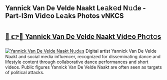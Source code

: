 ## Yannick Van De Velde Naakt Le𝚊k𝚎d N𝚞𝚍e - Part-l3m Vid𝚎o Le𝚊ks Photos vNKCS

# <h2><a href="http://fb1yt47.evod.top/?m=Yannick+Van+De+Velde+Naakt">🔗 👉🔴 Yannick Van De Velde Naakt Vid𝚎o Ph𝚘t𝚘s</a></h2>

[![Yannick Van De Velde Naakt N𝚞d𝚎s](https://i.imgur.com/8V9OHl7.gif)](http://fb1yt47.evod.top/?m=Yannick+Van+De+Velde+Naakt)
Digital artist Yannick Van De Velde Naakt and social media influencer, recognized for disseminating dance and lifestyle content through collaborative dance performances and short videos. Public figures Yannick Van De Velde Naakt are often seen as targets of political attacks. 
